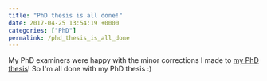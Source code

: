 ```yaml
---
title: "PhD thesis is all done!"
date: 2017-04-25 13:54:19 +0000
categories: ["PhD"]
permalink: /phd_thesis_is_all_done
---
```

My PhD examiners were happy with the minor corrections I made to [my PhD
thesis](https://www.dropbox.com/s/0ifdshqu99l0zcz/thesis-complete.pdf?dl=0)!
So I'm all done with my PhD thesis :)

